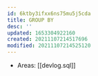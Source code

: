 ```yaml
---
id: 6ktby3ifxx6ns75mu5j5cda
title: GROUP BY
desc: ''
updated: 1653304922160
created: 20211107214517696
modified: 20211107214525120
---
```


- Areas: [[devlog.sql]]
